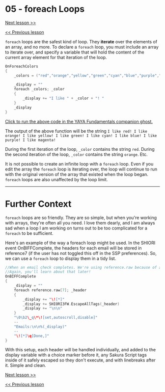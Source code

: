 # 05 - foreach Loops

[Next lesson >>](https://github.com/Zichqec/YAYA_Fundamentals/blob/main/Module%203%20-%20Flow%20Control/06%20-%20continue%20break.md)

[<< Previous lesson](https://github.com/Zichqec/YAYA_Fundamentals/blob/main/Module%203%20-%20Flow%20Control/04%20-%20for%20Loops.md)

`foreach` loops are the safest kind of loop. They **iterate** over the elements of an array, and no more. To declare a `foreach` loop, you must include an array to iterate over, and specify a variable that will hold the content of the current array element for that iteration of the loop.

```c
OnForeachColors
{
	_colors = ("red","orange","yellow","green","cyan","blue","purple","magenta")
	
	_display = ""
	foreach _colors; _color
	{
		_display += "I like " + _color + "! "
	}
	_display
}
```

[Click to run the above code in the YAYA Fundamentals companion ghost.](https://zichqec.github.io/s-the-skeleton/jump.html?url=x-ukagaka-link%3Atype%3Devent%26ghost%3DYAYA%20Fundamentals%26info%3DOnExample.M3.L5.ForeachColors)

The output of the above function will be the string `I like red! I like orange! I like yellow! I like green! I like cyan! I like blue! I like purple! I like magenta! `

During the first iteration of the loop, `_color` contains the string `red`. During the second iteration of the loop, `_color` contains the string `orange`. Etc.

It is not possible to create an infinite loop with a `foreach` loop. Even if you edit the array the `foreach` loop is iterating over, the loop will continue to run with the original version of the array that existed when the loop began. `foreach` loops are also unaffected by the loop limit.

---

# Further Context

`foreach` loops are so friendly. They are so simple, but when you're working with arrays, they're often all you need. I love them dearly, and I am always sad when a loop I am working on turns out to be too complicated for a `foreach` to be sufficient.

Here's an example of the way a foreach loop might be used. In the SHIORI event OnBIFFComplete, the headers for each email will be stored in reference7 (if the user has not toggled this off in the SSP preferences). So, we can use a `foreach` loop to display them in a tidy list.

```c
//When an email check completes. We're using reference.raw because of auto type convert
//Again, you'll learn about that later!
OnBIFFComplete
{
	_display = ""
	foreach reference.raw[7]; _header
	{
		_display += "\![*]"
		_display += SHIORI3FW.EscapeAllTags(_header)
		_display += "\n\n"
	}
	"\0\b2\_q\*\![set,autoscroll,disable]"
	--
	"Emails:\n\n%(_display)"
	--
	"\![*]\q[Done,]"
}
```

With this setup, each header will be handled individually, and added to the display variable with a choice marker before it, any Sakura Script tags inside of it safely escaped so they don't execute, and with linebreaks after it. Simple and clean.

[Next lesson >>](https://github.com/Zichqec/YAYA_Fundamentals/blob/main/Module%203%20-%20Flow%20Control/06%20-%20continue%20break.md)

[<< Previous lesson](https://github.com/Zichqec/YAYA_Fundamentals/blob/main/Module%203%20-%20Flow%20Control/04%20-%20for%20Loops.md)